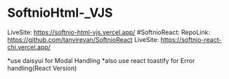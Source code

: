 # SoftnioHtml-_VJS
  LiveSite: https://softnio-html-vjs.vercel.app/
#SoftnioReact:
  RepoLink: https://github.com/tanvirevan/SoftnioReact
  LiveSite: https://softnio-react-chi.vercel.app/

*use daisyui for Modal Handling
*also use react toastify for Error handling(React Version)
